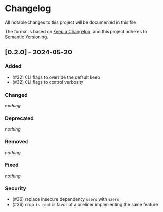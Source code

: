 # Changelog

All notable changes to this project will be documented in this file.

The format is based on [Keep a Changelog](https://keepachangelog.com/en/1.1.0/),
and this project adheres to [Semantic Versioning](https://semver.org/spec/v2.0.0.html).

## [0.2.0] - 2024-05-20

### Added

- (#32) CLI flags to override the default keep
- (#32) CLI flags to control verbosity

### Changed

_nothing_

### Deprecated

_nothing_

### Removed

_nothing_

### Fixed

_nothing_

### Security

- (#36) replace insecure dependency `users` with `uzers`
- (#36) drop `is-root` in favor of a oneliner implementing the same feature
